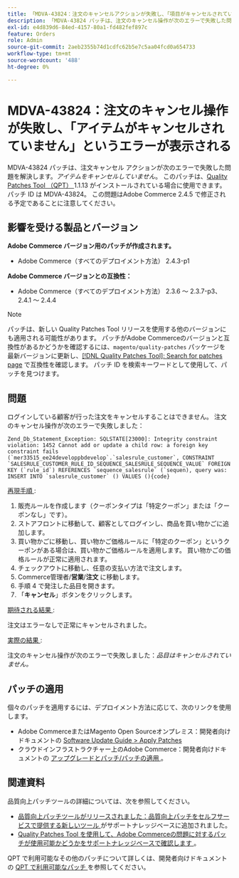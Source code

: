 ```yaml
---
title: 「MDVA-43824：注文のキャンセルアクションが失敗し、「項目がキャンセルされていません」というエラーが表示される」
description: 「MDVA-43824 パッチは、注文のキャンセル操作が次のエラーで失敗した問題を解決します：*アイテムをキャンセルしていません*。 このパッチは、[Quality Patches Tool （QPT） ] （/help/announcements/adobe-commerce-announcements/magento-quality-patches-released-new-tool-to-self-serve-quality-patches.md） 1.1.13 がインストールされている場合に利用できます。 パッチ ID は MDVA-43824。 この問題はAdobe Commerce 2.4.5 で修正される予定であることに注意してください。'
exl-id: e4d839d6-84ed-4157-80a1-fd482fef897c
feature: Orders
role: Admin
source-git-commit: 2aeb2355b74d1cdfc62b5e7c5aa04fcd0a654733
workflow-type: tm+mt
source-wordcount: '488'
ht-degree: 0%

---
```


# MDVA-43824：注文のキャンセル操作が失敗し、「アイテムがキャンセルされていません」というエラーが表示される

MDVA-43824 パッチは、注文キャンセル アクションが次のエラーで失敗した問題を解決します。*アイテムをキャンセルしていません*。 このパッチは、[Quality Patches Tool （QPT） ](/help/announcements/adobe-commerce-announcements/magento-quality-patches-released-new-tool-to-self-serve-quality-patches.md)1.1.13 がインストールされている場合に使用できます。 パッチ ID は MDVA-43824。 この問題はAdobe Commerce 2.4.5 で修正される予定であることに注意してください。

## 影響を受ける製品とバージョン

**Adobe Commerce バージョン用のパッチが作成されます。**

* Adobe Commerce（すべてのデプロイメント方法） 2.4.3-p1

**Adobe Commerce バージョンとの互換性：**

* Adobe Commerce（すべてのデプロイメント方法） 2.3.6 ～ 2.3.7-p3、2.4.1 ～ 2.4.4

>[!NOTE]
>
>パッチは、新しい Quality Patches Tool リリースを使用する他のバージョンにも適用される可能性があります。 パッチがAdobe Commerceのバージョンと互換性があるかどうかを確認するには、`magento/quality-patches` パッケージを最新バージョンに更新し、[[!DNL Quality Patches Tool]: Search for patches page](https://experienceleague.adobe.com/tools/commerce-quality-patches/index.html?lang=ja) で互換性を確認します。 パッチ ID を検索キーワードとして使用して、パッチを見つけます。

## 問題

ログインしている顧客が行った注文をキャンセルすることはできません。 注文のキャンセル操作が次のエラーで失敗しました：

```
Zend_Db_Statement_Exception: SQLSTATE[23000]: Integrity constraint violation: 1452 Cannot add or update a child row: a foreign key constraint fails (`mer33515_ee24developpbdevelop`.`salesrule_customer`, CONSTRAINT `SALESRULE_CUSTOMER_RULE_ID_SEQUENCE_SALESRULE_SEQUENCE_VALUE` FOREIGN KEY (`rule_id`) REFERENCES `sequence_salesrule` (`sequen), query was: INSERT INTO `salesrule_customer` () VALUES (){code}
```

<u> 再現手順 </u>:

1. 販売ルールを作成します（クーポンタイプは「特定クーポン」または「クーポンなし」です）。
1. ストアフロントに移動して、顧客としてログインし、商品を買い物かごに追加します。
1. 買い物かごに移動し、買い物かご価格ルールに「特定のクーポン」というクーポンがある場合は、買い物かご価格ルールを適用します。 買い物かごの価格ルールが正常に適用されます。
1. チェックアウトに移動し、任意の支払い方法で注文します。
1. Commerce管理者/**営業**/**注文** に移動します。
1. 手順 4 で発注した品目を開きます。
1. 「**キャンセル**」ボタンをクリックします。

<u> 期待される結果 </u>:

注文はエラーなしで正常にキャンセルされました。

<u> 実際の結果 </u>:

注文のキャンセル操作が次のエラーで失敗しました：*品目はキャンセルされていません。*

## パッチの適用

個々のパッチを適用するには、デプロイメント方法に応じて、次のリンクを使用します。

* Adobe CommerceまたはMagento Open Sourceオンプレミス：開発者向けドキュメントの [Software Update Guide > Apply Patches](https://experienceleague.adobe.com/ja/docs/commerce-operations/tools/quality-patches-tool/usage)
* クラウドインフラストラクチャー上のAdobe Commerce：開発者向けドキュメントの [ アップグレードとパッチ/パッチの適用 ](https://experienceleague.adobe.com/ja/docs/commerce-cloud-service/user-guide/develop/upgrade/apply-patches)。

## 関連資料

品質向上パッチツールの詳細については、次を参照してください。

* [ 品質向上パッチツールがリリースされました：品質向上パッチをセルフサービスで提供する新しいツール ](/help/announcements/adobe-commerce-announcements/magento-quality-patches-released-new-tool-to-self-serve-quality-patches.md) がサポートナレッジベースに追加されました。
* [Quality Patches Tool を使用して、Adobe Commerceの問題に対するパッチが使用可能かどうかをサポートナレッジベースで確認します ](/help/support-tools/patches-available-in-qpt-tool/check-patch-for-magento-issue-with-magento-quality-patches.md)。

QPT で利用可能なその他のパッチについて詳しくは、開発者向けドキュメントの [QPT で利用可能なパッチ ](https://experienceleague.adobe.com/tools/commerce-quality-patches/index.html?lang=ja) を参照してください。
